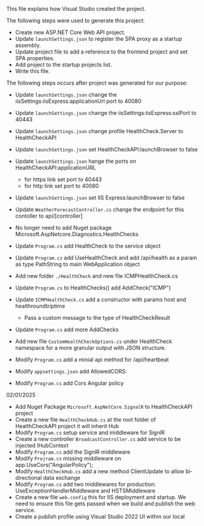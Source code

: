 This file explains how Visual Studio created the project.

The following steps were used to generate this project:
- Create new ASP\.NET Core Web API project.
- Update `launchSettings.json` to register the SPA proxy as a startup assembly.
- Update project file to add a reference to the frontend project and set SPA properties.
- Add project to the startup projects list.
- Write this file.

The following steps occurs after project was generated for our purpose:
- Update `launchSettings.json` change the iisSettings:iisExpress:applicationUrl port to 40080
- Update `launchSettings.json` change the iisSettings:iisExpress:sslPort to 40443
- Update `launchSettings.json` change profile HealthCheck.Server to HealthCheckAPI
- Update `launchSettings.json` set HealthCheckAPI:launchBrowser to false
- Update `launchSettings.json` hange the ports on HealthCheckAPI:applicationURL 
	- for https link set port to 40443
	- for http link set port to 40080
- Update `launchSettings.json` set IIS Express:launchBrowser to false
- Update `WeatherForecastController.cs` change the endpoint for this contoller to api/[controller]

- No longer need to add Nuget package Microsoft.AspNetcore.Diagnostics.HealthChecks
- Update `Program.cs` add HealthCheck to the service object
- Update `Program.cs` add UseHealthCheck and add /api/health as a param as type PathString to main WebApplication object
- Add new folder `./HealthCheck` and new file ICMPHealthCheck.cs
- Update `Program.cs` to HealthChecks() add AddCheck<ICMPHealthCheck>("ICMP")
- Update `ICMPHealthCheck.cs` add a constructor with params host and healthroundtriptime
	- Pass a custom message to the type of HealthCheckResult
- Update `Program.cs` add more AddChecks
- Add new file `CustomHealthCheckOptions.cs` under HealthCheck namespace for a more granular output with JSON structure. 
- Modify `Program.cs` add a minial api method for /api/heartbeat
- Modify `appsettings.json` add AllowedCORS: 
- Modify `Program.cs` add Cors Angular policy

02/01/2025
- Add Nuget Package `Microsoft.AspNetCore.SignalR` to HealthCheckAPI project
- Create a new file `HealthCheckHub.cs` at the root folder of HealthCheckAPI project it will inherit Hub
- Modify `Program.cs` setup service and middleware for SignlR
- Create a new controller `BroadcastController.cs` add service to be injected IHubContext<HealthCheckHub>
- Modify `Program.cs` add the SignlR middleware
- Modify `Projram.cs` missing middleware on app.UseCors("AngularPolicy");
- Modify `HealthCheckHub.cs` add a new method ClientUpdate to allow bi-directional data exchange
- Modify `Program.cs` add two middlewares for production: UseExceptionHandlerMiddleware and HSTSMiddleware
- Create a new file `web.config` this for IIS deployment and startup. We need to ensure this file gets passed when we build and publish the web service.
- Create a publish profile using Visual Studio 2022 UI within our local